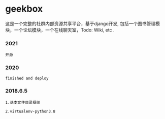 # geekbox
这是一个完整的社群内部资源共享平台，基于django开发, 包括一个图书管理模块，一个论坛模块，一个在线聊天室，Todo: Wiki, etc .

### 2021
	开源

### 2020
	
	finished and deploy

### 2018.6.5

	1.基本文件目录框架

	2.virtualenv-python3.8
